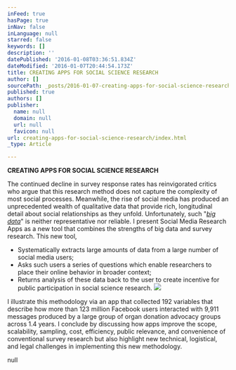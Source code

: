 ```yaml
---
inFeed: true
hasPage: true
inNav: false
inLanguage: null
starred: false
keywords: []
description: ''
datePublished: '2016-01-08T03:36:51.834Z'
dateModified: '2016-01-07T20:44:54.173Z'
title: CREATING APPS FOR SOCIAL SCIENCE RESEARCH
author: []
sourcePath: _posts/2016-01-07-creating-apps-for-social-science-research.md
published: true
authors: []
publisher:
  name: null
  domain: null
  url: null
  favicon: null
url: creating-apps-for-social-science-research/index.html
_type: Article

---
```

**CREATING APPS FOR SOCIAL SCIENCE RESEARCH**

The continued decline in survey response rates has reinvigorated critics who argue that this research method does not capture the complexity of most social processes. Meanwhile, the rise of social media has produced an unprecedented wealth of qualitative data that provide rich, longitudinal detail about social relationships as they unfold. Unfortunately, such "[_big data_][0]" is neither representative nor reliable. I present Social Media Research Apps as a new tool that combines the strengths of big data and survey research. This new tool, 

* Systematically extracts large amounts of data from a large number of social media users; 
* Asks such users a series of questions which enable researchers to place their online behavior in broader context; 
* Returns analysis of these data back to the user to create incentive for public participation in social science research. ![](https://imgflo.herokuapp.com/graph/vahj1ThiexotieMo/23de10910196cd30a7187bb811cc1c24/passthrough.jpg?height=199&input=https%3A%2F%2Fs3-us-west-2.amazonaws.com%2Fthe-grid-img%2Fp%2F752f06332f852c60570e7e1045df1fc9480e6d22.jpg&width=200)

I illustrate this methodology via an app that collected 192 variables that describe how more than 123 million Facebook users interacted with 9,911 messages produced by a large group of organ donation advocacy groups across 1.4 years. I conclude by discussing how apps improve the scope, scalability, sampling, cost, efficiency, public relevance, and convenience of conventional survey research but also highlight new technical, logistical, and legal challenges in implementing this new methodology.

null

[0]: https://en.wikipedia.org/wiki/Big_data